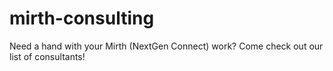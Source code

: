 # mirth-consulting
Need a hand with your Mirth (NextGen Connect) work? Come check out our list of consultants!
